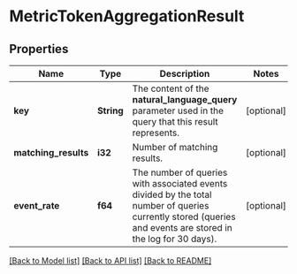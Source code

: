 # MetricTokenAggregationResult

## Properties
Name | Type | Description | Notes
------------ | ------------- | ------------- | -------------
**key** | **String** | The content of the **natural_language_query** parameter used in the query that this result represents. | [optional] 
**matching_results** | **i32** | Number of matching results. | [optional] 
**event_rate** | **f64** | The number of queries with associated events divided by the total number of queries currently stored (queries and events are stored in the log for 30 days). | [optional] 

[[Back to Model list]](../README.md#documentation-for-models) [[Back to API list]](../README.md#documentation-for-api-endpoints) [[Back to README]](../README.md)


